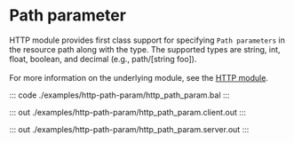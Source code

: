 # Path parameter

HTTP module provides first class support for specifying `Path parameters` in the resource path along with the type.
The supported types are string, int, float, boolean, and decimal (e.g., path/[string foo]).<br/><br/>
For more information on the underlying module, 
see the [HTTP module](https://docs.central.ballerina.io/ballerina/http/latest/).

::: code ./examples/http-path-param/http_path_param.bal :::

::: out ./examples/http-path-param/http_path_param.client.out :::

::: out ./examples/http-path-param/http_path_param.server.out :::